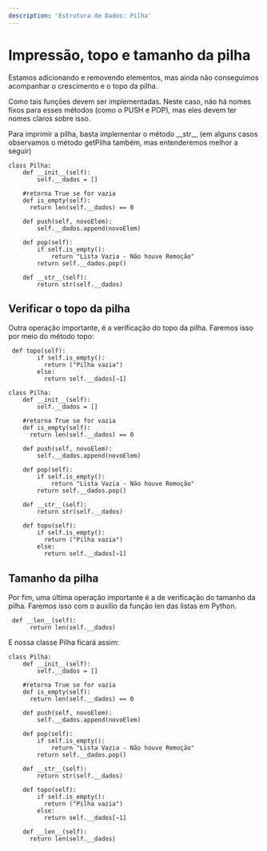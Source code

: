```yaml
---
description: 'Estrutura de Dados: Pilha'
---
```


# Impressão, topo e tamanho da pilha

Estamos adicionando e removendo elementos, mas ainda não conseguimos acompanhar o crescimento e o topo da pilha.

Como tais funções devem ser implementadas. Neste caso, não há nomes fixos para esses métodos \(como o PUSH e POP\), mas eles devem ter nomes claros sobre isso.

Para imprimir a pilha, basta implementar o método \_\_str\_\_ \(em alguns casos observamos o método getPilha também, mas entenderemos melhor a seguir\)

```text
class Pilha:
    def __init__(self):
        self.__dados = []

    #retorna True se for vazia
    def is_empty(self):
      return len(self.__dados) == 0

    def push(self, novoElem):
        self.__dados.append(novoElem)

    def pop(self):
        if self.is_empty():
            return "Lista Vazia - Não houve Remoção"
        return self.__dados.pop()

    def __str__(self):
        return str(self.__dados)
```

## Verificar o topo da pilha

Outra operação importante, é a verificação do topo da pilha. Faremos isso por meio do método topo:

```text
 def topo(self):
        if self.is_empty():
          return ("Pilha vazia")
        else: 
          return self.__dados[−1]
```

```text
class Pilha:
    def __init__(self):
        self.__dados = []

    #retorna True se for vazia
    def is_empty(self):
      return len(self.__dados) == 0

    def push(self, novoElem):
        self.__dados.append(novoElem)

    def pop(self):
        if self.is_empty():
            return "Lista Vazia - Não houve Remoção"
        return self.__dados.pop()

    def __str__(self):
        return str(self.__dados)
        
    def topo(self):
        if self.is_empty():
          return ("Pilha vazia")
        else: 
          return self.__dados[−1]
```

## Tamanho da pilha

Por fim, uma última operação importante é a de verificação do tamanho da pilha. Faremos isso com o auxílio da função len das listas em Python.

```text
 def __len__(self): 
      return len(self.__dados)
```

E nossa classe Pilha ficará assim:

```text
class Pilha:
    def __init__(self):
        self.__dados = []

    #retorna True se for vazia
    def is_empty(self):
      return len(self.__dados) == 0

    def push(self, novoElem):
        self.__dados.append(novoElem)

    def pop(self):
        if self.is_empty():
            return "Lista Vazia - Não houve Remoção"
        return self.__dados.pop()

    def __str__(self):
        return str(self.__dados)
        
    def topo(self):
        if self.is_empty():
          return ("Pilha vazia")
        else: 
          return self.__dados[−1]
          
    def __len__(self): 
      return len(self.__dados)
```

